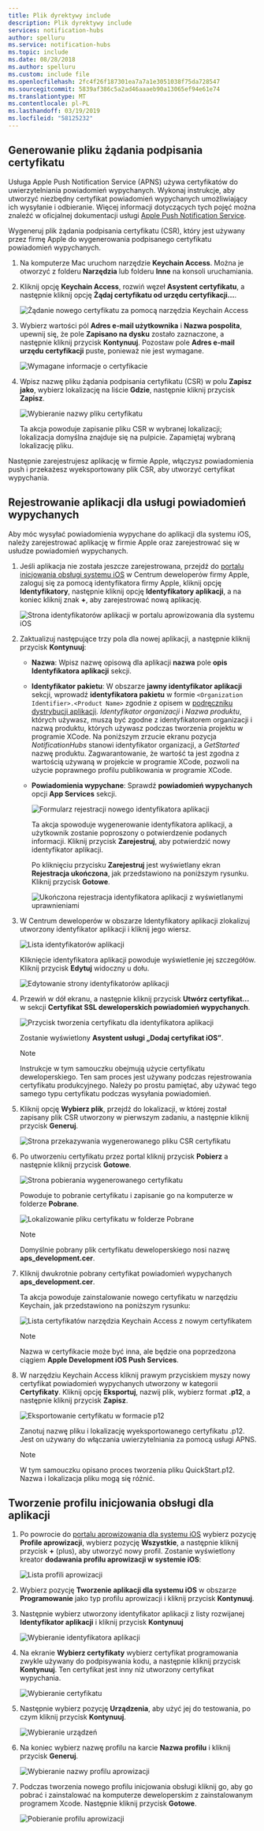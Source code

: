 ```yaml
---
title: Plik dyrektywy include
description: Plik dyrektywy include
services: notification-hubs
author: spelluru
ms.service: notification-hubs
ms.topic: include
ms.date: 08/28/2018
ms.author: spelluru
ms.custom: include file
ms.openlocfilehash: 2fc4f26f187301ea7a7a1e3051038f75da728547
ms.sourcegitcommit: 5839af386c5a2ad46aaaeb90a13065ef94e61e74
ms.translationtype: MT
ms.contentlocale: pl-PL
ms.lasthandoff: 03/19/2019
ms.locfileid: "58125232"
---
```

## <a name="generate-the-certificate-signing-request-file"></a>Generowanie pliku żądania podpisania certyfikatu

Usługa Apple Push Notification Service (APNS) używa certyfikatów do uwierzytelniania powiadomień wypychanych. Wykonaj instrukcje, aby utworzyć niezbędny certyfikat powiadomień wypychanych umożliwiający ich wysyłanie i odbieranie. Więcej informacji dotyczących tych pojęć można znaleźć w oficjalnej dokumentacji usługi [Apple Push Notification Service](https://developer.apple.com/library/archive/documentation/NetworkingInternet/Conceptual/RemoteNotificationsPG/APNSOverview.html).

Wygeneruj plik żądania podpisania certyfikatu (CSR), który jest używany przez firmę Apple do wygenerowania podpisanego certyfikatu powiadomień wypychanych.

1. Na komputerze Mac uruchom narzędzie **Keychain Access**. Można je otworzyć z folderu **Narzędzia** lub folderu **Inne** na konsoli uruchamiania.
2. Kliknij opcję **Keychain Access**, rozwiń węzeł **Asystent certyfikatu**, a następnie kliknij opcję **Żądaj certyfikatu od urzędu certyfikacji...**.

    ![Żądanie nowego certyfikatu za pomocą narzędzia Keychain Access](./media/notification-hubs-enable-apple-push-notifications/notification-hubs-request-cert-from-ca.png)
3. Wybierz wartości pól **Adres e-mail użytkownika** i **Nazwa pospolita**, upewnij się, że pole **Zapisano na dysku** zostało zaznaczone, a następnie kliknij przycisk **Kontynuuj**. Pozostaw pole **Adres e-mail urzędu certyfikacji** puste, ponieważ nie jest wymagane.

    ![Wymagane informacje o certyfikacie](./media/notification-hubs-enable-apple-push-notifications/notification-hubs-csr-info.png)

4. Wpisz nazwę pliku żądania podpisania certyfikatu (CSR) w polu **Zapisz jako**, wybierz lokalizację na liście **Gdzie**, następnie kliknij przycisk **Zapisz**.

    ![Wybieranie nazwy pliku certyfikatu](./media/notification-hubs-enable-apple-push-notifications/notification-hubs-save-csr.png)

    Ta akcja powoduje zapisanie pliku CSR w wybranej lokalizacji; lokalizacja domyślna znajduje się na pulpicie. Zapamiętaj wybraną lokalizację pliku.

Następnie zarejestrujesz aplikację w firmie Apple, włączysz powiadomienia push i przekażesz wyeksportowany plik CSR, aby utworzyć certyfikat wypychania.

## <a name="register-your-app-for-push-notifications"></a>Rejestrowanie aplikacji dla usługi powiadomień wypychanych

Aby móc wysyłać powiadomienia wypychane do aplikacji dla systemu iOS, należy zarejestrować aplikację w firmie Apple oraz zarejestrować się w usłudze powiadomień wypychanych.  

1. Jeśli aplikacja nie została jeszcze zarejestrowana, przejdź do [portalu inicjowania obsługi systemu iOS](https://go.microsoft.com/fwlink/p/?LinkId=272456) w Centrum deweloperów firmy Apple, zaloguj się za pomocą identyfikatora firmy Apple, kliknij opcję **Identyfikatory**, następnie kliknij opcję **Identyfikatory aplikacji**, a na koniec kliknij znak **+**, aby zarejestrować nową aplikację.

    ![Strona identyfikatorów aplikacji w portalu aprowizowania dla systemu iOS](./media/notification-hubs-enable-apple-push-notifications/notification-hubs-ios-appids.png)

2. Zaktualizuj następujące trzy pola dla nowej aplikacji, a następnie kliknij przycisk **Kontynuuj**:

   * **Nazwa**: Wpisz nazwę opisową dla aplikacji **nazwa** pole **opis Identyfikatora aplikacji** sekcji.
   * **Identyfikator pakietu**: W obszarze **jawny identyfikator aplikacji** sekcji, wprowadź **identyfikatora pakietu** w formie `<Organization Identifier>.<Product Name>` zgodnie z opisem w [podręczniku dystrybucji aplikacji](https://help.apple.com/xcode/mac/current/#/dev91fe7130a). *Identyfikator organizacji* i *Nazwa produktu*, których używasz, muszą być zgodne z identyfikatorem organizacji i nazwą produktu, których używasz podczas tworzenia projektu w programie XCode. Na poniższym zrzucie ekranu pozycja *NotificationHubs* stanowi identyfikator organizacji, a *GetStarted* nazwę produktu. Zagwarantowanie, że wartość ta jest zgodna z wartością używaną w projekcie w programie XCode, pozwoli na użycie poprawnego profilu publikowania w programie XCode.
   * **Powiadomienia wypychane**: Sprawdź **powiadomień wypychanych** opcji **App Services** sekcji.

     ![Formularz rejestracji nowego identyfikatora aplikacji](./media/notification-hubs-enable-apple-push-notifications/notification-hubs-new-appid-info.png)

     Ta akcja spowoduje wygenerowanie identyfikatora aplikacji, a użytkownik zostanie poproszony o potwierdzenie podanych informacji. Kliknij przycisk **Zarejestruj**, aby potwierdzić nowy identyfikator aplikacji.

     Po kliknięciu przycisku **Zarejestruj** jest wyświetlany ekran **Rejestracja ukończona**, jak przedstawiono na poniższym rysunku. Kliknij przycisk **Gotowe**.

     ![Ukończona rejestracja identyfikatora aplikacji z wyświetlanymi uprawnieniami](./media/notification-hubs-enable-apple-push-notifications/notification-hubs-appid-registration-complete.png)

3. W Centrum deweloperów w obszarze Identyfikatory aplikacji zlokalizuj utworzony identyfikator aplikacji i kliknij jego wiersz.

    ![Lista identyfikatorów aplikacji](./media/notification-hubs-enable-apple-push-notifications/notification-hubs-ios-appids2.png)

    Kliknięcie identyfikatora aplikacji powoduje wyświetlenie jej szczegółów. Kliknij przycisk **Edytuj** widoczny u dołu.

    ![Edytowanie strony identyfikatorów aplikacji](./media/notification-hubs-enable-apple-push-notifications/notification-hubs-edit-appid.png)

4. Przewiń w dół ekranu, a następnie kliknij przycisk **Utwórz certyfikat...** w sekcji **Certyfikat SSL deweloperskich powiadomień wypychanych**.

    ![Przycisk tworzenia certyfikatu dla identyfikatora aplikacji](./media/notification-hubs-enable-apple-push-notifications/notification-hubs-appid-create-cert.png)

    Zostanie wyświetlony **Asystent usługi „Dodaj certyfikat iOS”**.

    > [!NOTE]
    > Instrukcje w tym samouczku obejmują użycie certyfikatu deweloperskiego. Ten sam proces jest używany podczas rejestrowania certyfikatu produkcyjnego. Należy po prostu pamiętać, aby używać tego samego typu certyfikatu podczas wysyłania powiadomień.

5. Kliknij opcję **Wybierz plik**, przejdź do lokalizacji, w której został zapisany plik CSR utworzony w pierwszym zadaniu, a następnie kliknij przycisk **Generuj**.

    ![Strona przekazywania wygenerowanego pliku CSR certyfikatu](./media/notification-hubs-enable-apple-push-notifications/notification-hubs-appid-cert-choose-csr.png)

6. Po utworzeniu certyfikatu przez portal kliknij przycisk **Pobierz** a następnie kliknij przycisk **Gotowe**.

    ![Strona pobierania wygenerowanego certyfikatu](./media/notification-hubs-enable-apple-push-notifications/notification-hubs-appid-download-cert.png)

    Powoduje to pobranie certyfikatu i zapisanie go na komputerze w folderze **Pobrane**.

    ![Lokalizowanie pliku certyfikatu w folderze Pobrane](./media/notification-hubs-enable-apple-push-notifications/notification-hubs-cert-downloaded.png)

    > [!NOTE]
    > Domyślnie pobrany plik certyfikatu deweloperskiego nosi nazwę **aps_development.cer**.

7. Kliknij dwukrotnie pobrany certyfikat powiadomień wypychanych **aps_development.cer**.

    Ta akcja powoduje zainstalowanie nowego certyfikatu w narzędziu Keychain, jak przedstawiono na poniższym rysunku:

    ![Lista certyfikatów narzędzia Keychain Access z nowym certyfikatem](./media/notification-hubs-enable-apple-push-notifications/notification-hubs-cert-in-keychain.png)

    > [!NOTE]
    > Nazwa w certyfikacie może być inna, ale będzie ona poprzedzona ciągiem **Apple Development iOS Push Services**.

8. W narzędziu Keychain Access kliknij prawym przyciskiem myszy nowy certyfikat powiadomień wypychanych utworzony w kategorii **Certyfikaty**. Kliknij opcję **Eksportuj**, nazwij plik, wybierz format **.p12**, a następnie kliknij przycisk **Zapisz**.

    ![Eksportowanie certyfikatu w formacie p12](./media/notification-hubs-enable-apple-push-notifications/notification-hubs-export-cert-p12.png)

    Zanotuj nazwę pliku i lokalizację wyeksportowanego certyfikatu .p12. Jest on używany do włączania uwierzytelniania za pomocą usługi APNS.

    > [!NOTE]
    > W tym samouczku opisano proces tworzenia pliku QuickStart.p12. Nazwa i lokalizacja pliku mogą się różnić.

## <a name="create-a-provisioning-profile-for-the-app"></a>Tworzenie profilu inicjowania obsługi dla aplikacji

1. Po powrocie do [portalu aprowizowania dla systemu iOS](https://go.microsoft.com/fwlink/p/?LinkId=272456) wybierz pozycję **Profile aprowizacji**, wybierz pozycję **Wszystkie**, a następnie kliknij przycisk **+** (plus), aby utworzyć nowy profil. Zostanie wyświetlony kreator **dodawania profilu aprowizacji w systemie iOS**:

    ![Lista profili aprowizacji](./media/notification-hubs-enable-apple-push-notifications/notification-hubs-new-provisioning-profile.png)

2. Wybierz pozycję **Tworzenie aplikacji dla systemu iOS** w obszarze **Programowanie** jako typ profilu aprowizacji i kliknij przycisk **Kontynuuj**.

3. Następnie wybierz utworzony identyfikator aplikacji z listy rozwijanej **Identyfikator aplikacji** i kliknij przycisk **Kontynuuj**

    ![Wybieranie identyfikatora aplikacji](./media/notification-hubs-enable-apple-push-notifications/notification-hubs-select-appid-for-provisioning.png)

4. Na ekranie **Wybierz certyfikaty** wybierz certyfikat programowania zwykle używany do podpisywania kodu, a następnie kliknij przycisk **Kontynuuj**. Ten certyfikat jest inny niż utworzony certyfikat wypychania.

    ![Wybieranie certyfikatu](./media/notification-hubs-enable-apple-push-notifications/notification-hubs-provisioning-select-cert.png)

5. Następnie wybierz pozycję **Urządzenia**, aby użyć jej do testowania, po czym kliknij przycisk **Kontynuuj**.

    ![Wybieranie urządzeń](./media/notification-hubs-enable-apple-push-notifications/notification-hubs-provisioning-select-devices.png)

6. Na koniec wybierz nazwę profilu na karcie **Nazwa profilu** i kliknij przycisk **Generuj**.

    ![Wybieranie nazwy profilu aprowizacji](./media/notification-hubs-enable-apple-push-notifications/notification-hubs-provisioning-name-profile.png)

7. Podczas tworzenia nowego profilu inicjowania obsługi kliknij go, aby go pobrać i zainstalować na komputerze deweloperskim z zainstalowanym programem Xcode. Następnie kliknij przycisk **Gotowe**.

    ![Pobieranie profilu aprowizacji](./media/notification-hubs-enable-apple-push-notifications/notification-hubs-provisioning-profile-ready.png)
